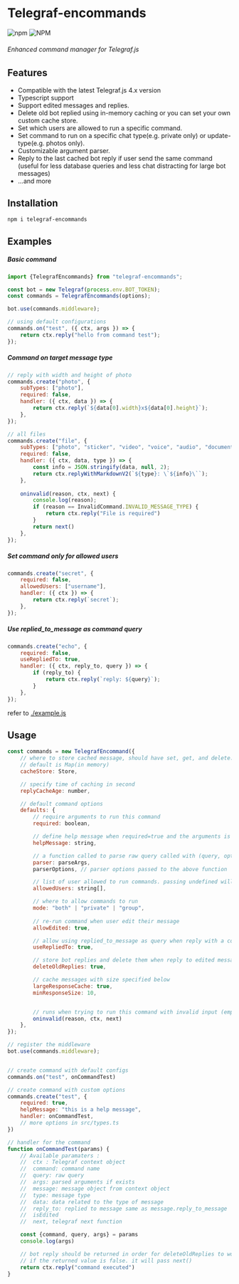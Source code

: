 # Telegraf-encommands
![npm](https://img.shields.io/npm/v/telegraf-encommands)  ![NPM](https://img.shields.io/npm/l/telegraf-encommands)

###### Enhanced command manager for Telegraf.js

## Features
- Compatible with the latest Telegraf.js 4.x version
- Typescript support
- Support edited messages and replies.
- Delete old bot replied using in-memory caching or you can set your own custom cache store.
- Set which users are allowed to run a specific command.
- Set command to run on a specific chat type(e.g. private only) or update-type(e.g. photos only).
- Customizable argument parser.
- Reply to the last cached bot reply if user send the same command (useful for less database queries and less chat distracting for large bot messages)
- ...and more

## Installation

`npm i telegraf-encommands`

## Examples

##### Basic command

```javascript
import {TelegrafEncommands} from "telegraf-encommands";

const bot = new Telegraf(process.env.BOT_TOKEN);
const commands = TelegrafEncommands(options);

bot.use(commands.middleware);

// using default configurations
commands.on("test", ({ ctx, args }) => {
    return ctx.reply("hello from command test");
});
```

##### Command on target message type

```javascript
// reply with width and height of photo
commands.create("photo", {
    subTypes: ["photo"],
    required: false,
    handler: ({ ctx, data }) => {
        return ctx.reply(`${data[0].width}x${data[0].height}`);
    },
});

// all files
commands.create("file", {
    subTypes: ["photo", "sticker", "video", "voice", "audio", "document"],
    required: false,
    handler: ({ ctx, data, type }) => {
        const info = JSON.stringify(data, null, 2);
        return ctx.replyWithMarkdownV2(`${type}: \`${info}\``);
    },
        
    oninvalid(reason, ctx, next) {
        console.log(reason);
        if (reason == InvalidCommand.INVALID_MESSAGE_TYPE) {
            return ctx.reply("File is required")
        }
        return next()
    },
});
```

##### Set command only for allowed users

```javascript
commands.create("secret", {
    required: false,
    allowedUsers: ["username"],
    handler: ({ ctx }) => {
        return ctx.reply(`secret`);
    },
});
```

##### Use replied_to_message as command query

```javascript
commands.create("echo", {
    required: false,
    useRepliedTo: true,
    handler: ({ ctx, reply_to, query }) => {
        if (reply_to) {
            return ctx.reply(`reply: ${query}`);
        }
    },
});
```

refer to [./example.js](./example.js)

## Usage
```javascript
const commands = new TelegrafEncommand({
    // where to store cached message, should have set, get, and delete.
    // default is Map(in memory)
    cacheStore: Store,

    // specify time of caching in second
    replyCacheAge: number,

    // default command options
    defaults: {
        // require arguments to run this command
        required: boolean,

        // define help message when required=true and the arguments is empty, next() will be called when undefined
        helpMessage: string,

        // a function called to parse raw query called with (query, options)
        parser: parseArgs,
        parserOptions, // parser options passed to the above function

        // list of user allowed to run commands. passing undefined will allow all users
        allowedUsers: string[],

        // where to allow commands to run
        mode: "both" | "private" | "group",
        
        // re-run command when user edit their message
        allowEdited: true,

        // allow using replied_to_message as query when reply with a command. this only works when command invoked with no arguments
        useRepliedTo: true,

        // store bot replies and delete them when reply to edited message
        deleteOldReplies: true,

        // cache messages with size specified below
        largeResponseCache: true,
        minResponseSize: 10,


        // runs when trying to run this command with invalid input (empty arguemnts, invalid chat type or message type, user not allowed)
        oninvalid(reason, ctx, next)
    },
});

// register the middleware
bot.use(commands.middleware);


// create command with default configs
commands.on("test", onCommandTest)

// create command with custom options
commands.create("test", {
    required: true,
    helpMessage: "this is a help message",
    handler: onCommandTest,
    // more options in src/types.ts
})

// handler for the command
function onCommandTest(params) {
    // Available paramaters :
    //  ctx : Telegraf context object
    //  command: command name
    //  query: raw query
    //  args: parsed arguments if exists
    //  message: message object from context object
    //  type: message type
    //  data: data related to the type of message
    //  reply_to: replied to message same as message.reply_to_message
    //  isEdited
    //  next, telegraf next function

    const {command, query, args} = params
    console.log(args)

    // bot reply should be returned in order for deleteOldReplies to work
    // if the returned value is false. it will pass next()
    return ctx.reply("command executed")
}
```